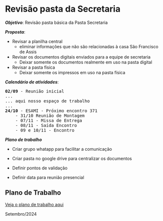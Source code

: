 # Revisão pasta da Secretaria

***Objetivo***: Revisão pasta básica da Pasta Secretaria

***Proposta***:

- Revisar a planilha central
    - eliminar informações que não são relacionadas à casa São Francisco de Assis
- Revisar os documentos digitais enviados para a equipe de secretaria
    - Deixar somente os documentos realmente em uso na pasta digital
- Revisar a pasta física
    - Deixar somente os impressos em uso na pasta física

***Calendário de atividades***:
<pre>
<b>02/09</b> - Reunião inicial
...
... aqui nosso espaço de trabalho
...
<b>24/10</b> - ESAMI - Próximo encontro 371 
    - 31/10 Reunião de Montagem
    - 07/11 - Missa de Entrega
    - 08/11 - Saída Encontro 
    - 09 e 10/11 - Encontro
</pre>

<b>*Plano de trabalho*</b>
- Criar grupo whatapp para facilitar a comunicação
- Criar pasta no google drive para centralizar os documentos 

- Definir pontos de validação
- Definir data para reunião presencial

## Plano de Trabalho

[Veja o plano de trabalho aqui ](./Planno-de-trabalho.md)

Setembro/2024
